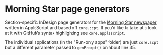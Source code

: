 # Morning Star page generators

Section-specific InDesign page generators for the [Morning Star newspaper](http://www.morningstaronline.co.uk), written in AppleScript and based off `core.scpt`. If you’d like to take at a look at it with GitHub’s syntax highlighting see `core.applescript`.

The individual applications (in the "Run-only apps" folder) are just `core.scpt` but a different parameter passed to `genPrompt()` on about line 35.
